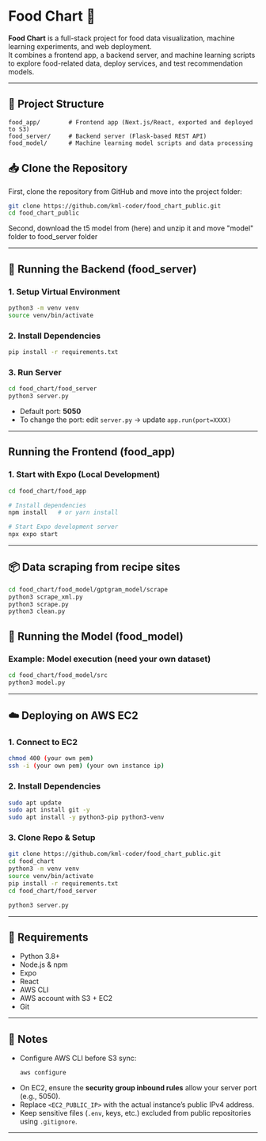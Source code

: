 # Food Chart 🍴

**Food Chart** is a full-stack project for food data visualization, machine learning experiments, and web deployment.  
It combines a frontend app, a backend server, and machine learning scripts to explore food-related data, deploy services, and test recommendation models.

---


## 📂 Project Structure

```
food_app/        # Frontend app (Next.js/React, exported and deployed to S3)
food_server/     # Backend server (Flask-based REST API)
food_model/      # Machine learning model scripts and data processing
```

## 📥 Clone the Repository

First, clone the repository from GitHub and move into the project folder:

```bash
git clone https://github.com/kml-coder/food_chart_public.git
cd food_chart_public
```

Second, download the t5 model from (here)
and unzip it and move "model" folder to food_server folder

---

## 🚀 Running the Backend (food_server)

### 1. Setup Virtual Environment
```bash
python3 -m venv venv
source venv/bin/activate
```

### 2. Install Dependencies
```bash
pip install -r requirements.txt
```

### 3. Run Server
```bash
cd food_chart/food_server
python3 server.py
```

- Default port: **5050**
- To change the port: edit `server.py` → update `app.run(port=XXXX)`

---

## Running the Frontend (food_app)

### 1. Start with Expo (Local Development)
```bash
cd food_chart/food_app

# Install dependencies
npm install   # or yarn install

# Start Expo development server
npx expo start
```

---

## 📦 Data scraping from recipe sites
```bash
cd food_chart/food_model/gptgram_model/scrape
python3 scrape_xml.py
python3 scrape.py
python3 clean.py

```

## 🤖 Running the Model (food_model)

### Example: Model execution (need your own dataset)
```bash
cd food_chart/food_model/src
python3 model.py
```

---

## ☁️ Deploying on AWS EC2

### 1. Connect to EC2
```bash
chmod 400 (your own pem)
ssh -i (your own pem) (your own instance ip)
```

### 2. Install Dependencies
```bash
sudo apt update
sudo apt install git -y
sudo apt install -y python3-pip python3-venv
```

### 3. Clone Repo & Setup
```bash
git clone https://github.com/kml-coder/food_chart_public.git
cd food_chart
python3 -m venv venv
source venv/bin/activate
pip install -r requirements.txt
cd food_chart/food_server

python3 server.py
```

---

## 🔧 Requirements
- Python 3.8+
- Node.js & npm
- Expo
- React
- AWS CLI
- AWS account with S3 + EC2
- Git

---

## 📝 Notes
- Configure AWS CLI before S3 sync:
  ```bash
  aws configure
  ```
- On EC2, ensure the **security group inbound rules** allow your server port (e.g., 5050).  
- Replace `<EC2_PUBLIC_IP>` with the actual instance’s public IPv4 address.  
- Keep sensitive files (`.env`, keys, etc.) excluded from public repositories using `.gitignore`.

---
